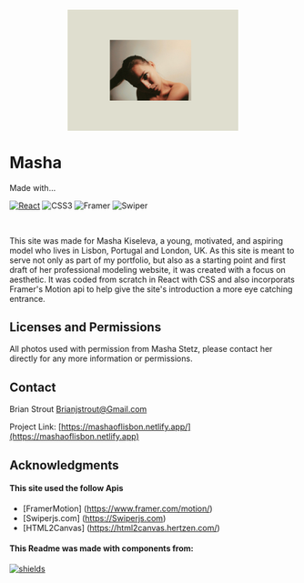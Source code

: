 <!-- PROJECT LOGO -->
<br />
<div align="center">
<p>
   <img align="center" width="300"  src="./src/images/MashaSiteScreenShot.png" alt="Logo" >
</p>
</div>
<h1>Masha</h1>
<p display=inline>
Made with...

[![React][react.js]][react-url]
![CSS3]
![Framer]
![Swiper]

</p>
<br />
 <p >
      This site was made for Masha Kiseleva, a young, motivated, and
                  aspiring model who lives in Lisbon, Portugal and London, UK.
                  As this site is meant to serve not only as part of my
                  portfolio, but also as a starting point and first draft of her
                  professional modeling website, it was created with a focus on
                  aesthetic. It was coded from scratch in React with CSS and
                  also incorporats Framer's Motion api to help give the site's
                  introduction a more eye catching entrance.
  </p>

<!-- LICENSE -->

## Licenses and Permissions

All photos used with permission from Masha Stetz, please contact her directly for any more information or permissions.

<!-- CONTACT -->

## Contact

Brian Strout Brianjstrout@Gmail.com

Project Link: [https://mashaoflisbon.netlify.app/](https://mashaoflisbon.netlify.app)

<!-- ACKNOWLEDGMENTS -->

## Acknowledgments

#### This site used the follow Apis

- [FramerMotion] (https://www.framer.com/motion/)
- [Swiperjs.com] (https://Swiperjs.com)
- [HTML2Canvas] (https://html2canvas.hertzen.com/)

#### This Readme was made with components from:

[![shields]][shields-url]

[screenshot]: ./src/images/MashaSiteScreenShot.png
[react.js]: https://img.shields.io/badge/React-20232A?style=for-the-badge&logo=react&logoColor=61DAFB
[react-url]: https://reactjs.org/
[html5]: https://img.shields.io/badge/HTML-20232A?style=for-the-badge&logo=HTML5&logoColor=61DAFB
[css3]: https://img.shields.io/badge/CSS-20232A?style=for-the-badge&logo=CSS3&logoColor=61DAFB
[framer]: https://img.shields.io/badge/Framer.Motion-20232A?style=for-the-badge&logo=Framer&logoColor=61DAFB
[swiper]: https://img.shields.io/badge/SwiperJS-20232A?style=for-the-badge&logo=Swiper&logoColor=61DAFB
[css3]: https://img.shields.io/badge/CSS-20232A?style=for-the-badge&logo=CSS3&logoColor=61DAFB
[shields]: https://img.shields.io/badge/Shields.io-20232A?style=for-the-badge&logo=Shields.io&logoColor=ffffff00
[shields-url]: https://shields.io

<!-- ?style=for-the-badge&logo=appveyor -->
<!-- <p align="right">(<a href="#readme-top">back to top</a>)</p> -->
